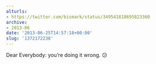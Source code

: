 ```yaml
---
alturls:
- https://twitter.com/bismark/status/349541818695823360
archive:
- 2013-06
date: '2013-06-25T14:57:18+00:00'
slug: '1372172238'
---
```


Dear Everybody: you’re doing it wrong. 😕

